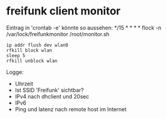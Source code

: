 # freifunk client monitor

Eintrag in 'crontab -e' könnte so aussehen:
*/15 * * * * flock -n /var/lock/freifunkmonitor /root/monitor.sh


```
ip addr flush dev wlan0
rfkill block wlan
sleep 5
rfkill unblock wlan
```

Logge:

* Uhrzeit
* Ist SSID 'Freifunk' sichtbar?
* IPv4 nach dhclient und 20sec
* IPv6
* Ping und latenz nach remote host im Internet

